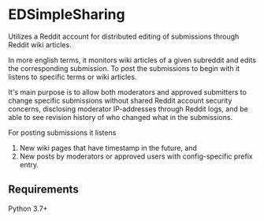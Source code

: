 # EDSimpleSharing
Utilizes a Reddit account for distributed editing of submissions through Reddit wiki articles.

In more english terms, it monitors wiki articles of a given subreddit and edits the corresponding submission. To post the submissions to begin with it listens to specific terms or wiki articles.

It's main purpose is to allow both moderators and approved submitters to change specific submissions without shared Reddit account security concerns, disclosing moderator IP-addresses through Reddit logs, and be able to see revision history of who changed what in the submissions.


For posting submissions it listens

1. New wiki pages that have timestamp in the future, and
1. New posts by moderators or approved users with config-specific prefix entry. 

## Requirements

Python 3.7+